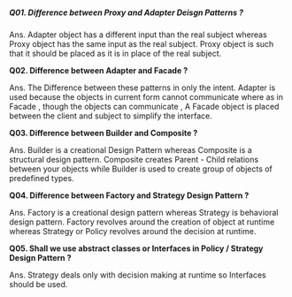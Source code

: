 ##### Q01. **Difference between Proxy and Adapter Deisgn Patterns ?**

Ans. Adapter object has a different input than the real subject whereas Proxy object has the same input as the real subject. Proxy object is such that it should be placed as it is in place of the real subject.

**Q02. Difference between Adapter and Facade ?**

Ans. The Difference between these patterns in only the intent. Adapter is used because the objects in current form cannot communicate where as in Facade , though the objects can communicate , A Facade object is placed between the client and subject to simplify the interface.

**Q03.  Difference between Builder and Composite ?**

Ans. Builder is a creational Design Pattern whereas Composite is a structural design pattern. Composite creates Parent - Child relations between your objects while Builder is used to create group of objects of predefined types.

**Q04.  Difference between Factory and Strategy Design Pattern ?**

Ans. Factory is a creational design pattern whereas Strategy is behavioral design pattern. Factory revolves around the creation of object at runtime whereas Strategy or Policy revolves around the decision at runtime.

**Q05.  Shall we use abstract classes or Interfaces in Policy / Strategy Design Pattern ?**

Ans. Strategy deals only with decision making at runtime so Interfaces should be used.

